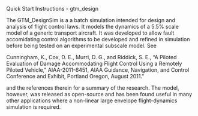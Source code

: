 Quick Start Instructions - gtm_design

The GTM_DesignSim is a a batch simulation intended for design and analysis of flight control laws.  It models the
dynamics of a 5.5% scale model of a generic transport aircraft.  It was developed to allow fault accomidating control
algorithms to be developed and refined in simulation before being tested on an experimental subscale model.  See

Cunningham, K., Cox, D. E., Murri, D. G., and Riddick, S. E., “A Piloted Evaluation of Damage Accommodating Flight Control Using a Remotely Piloted Vehicle,” AIAA-2011-6451, AIAA Guidance, Navigation, and Control Conference and Exhibit, Portland Oregon, August 2011."   

and the references therein for a summary of the research.  The model, however, was released as open-source and has been
found useful in many other applications where a non-linear large envelope flight-dynamics simulation is required.

